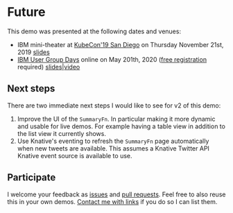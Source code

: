 # Future

This demo was presented at the following dates and venues:

* IBM mini-theater at [KubeCon'19 San Diego](https://events19.linuxfoundation.org/events/kubecon-cloudnativecon-north-america-2019/) on Thursday November 21st, 2019 [slides](docs/kubecon-2019-sandiego.pdf)
* [IBM User Group Days](https://ibm-ugd-platform.bemyapp.com/#/event) online on May 201th, 2020 ([free registration](https://ibm-ugd-platform.bemyapp.com/#/event) required) [slides](docs/ibm-user-group-days-2020-online.pdf)|[video](https://ibm-ugd-platform.bemyapp.com/#/conference/5eb1d06bfe3f0f001be7e3c4)

## Next steps

There are two immediate next steps I would like to see for v2 of this demo:

1. Improve the UI of the `SummaryFn`. In particular making it more dynamic and usable for live demos. For example having a table view in addition to the list view it currently shows.
2. Use Knative's eventing to refresh the `SummaryFn` page automatically when new tweets are available. This assumes a Knative Twitter API Knative event source is available to use.

## Participate

I welcome your feedback as [issues](https://github.com/maximilien/knfun/issues) and [pull requests](https://github.com/maximilien/knfun/pulls). Feel free to also reuse this in your own demos. [Contact me with links](mailto:maxim@us.ibm.com?subject=[KnFun]demo%20links) if you do so I can list them.